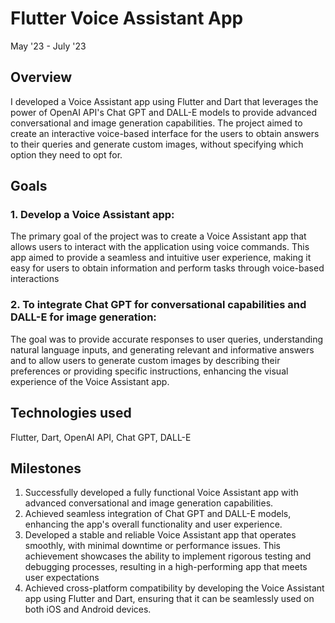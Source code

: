 # Flutter Voice Assistant App
 May '23 - July '23


 ## Overview
I developed a Voice Assistant app using Flutter and Dart that leverages the power of OpenAI API's Chat GPT and DALL-E models to provide advanced conversational and image generation capabilities. The project aimed to create an interactive voice-based interface for the users to obtain answers to their queries and generate custom images, without specifying which option they need to opt for.

## Goals
### 1. Develop a Voice Assistant app: 
The primary goal of the project was to create a Voice Assistant app that allows users to interact with the application using voice commands. This app aimed to provide a seamless and intuitive user experience, making it easy for users to obtain information and perform tasks through voice-based interactions
### 2. To integrate Chat GPT for conversational capabilities and DALL-E for image generation: 
The goal was to provide accurate responses to user queries, understanding natural language inputs, and generating relevant and informative answers and to allow users to generate custom images by describing their preferences or providing specific instructions, enhancing the visual experience of the Voice Assistant app.


## Technologies used
Flutter, Dart, OpenAI API, Chat GPT, DALL-E

## Milestones
1. Successfully developed a fully functional Voice Assistant app with advanced conversational and image generation capabilities.
2. Achieved seamless integration of Chat GPT and DALL-E models, enhancing the app's overall functionality and user experience.
3. Developed a stable and reliable Voice Assistant app that operates smoothly, with minimal downtime or performance issues. This achievement showcases the ability to implement rigorous testing and debugging processes, resulting in a high-performing app that meets user expectations
4. Achieved cross-platform compatibility by developing the Voice Assistant app using Flutter and Dart, ensuring that it can be seamlessly used on both iOS and Android devices. 
